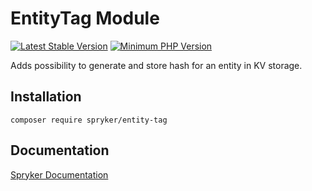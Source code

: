 # EntityTag Module
[![Latest Stable Version](https://poser.pugx.org/spryker/entity-tag/v/stable.svg)](https://packagist.org/packages/spryker/entity-tag)
[![Minimum PHP Version](https://img.shields.io/badge/php-%3E%3D%207.4-8892BF.svg)](https://php.net/)

Adds possibility to generate and store hash for an entity in KV storage.

## Installation

```
composer require spryker/entity-tag
```

## Documentation

[Spryker Documentation](https://academy.spryker.com/developing_with_spryker/module_guide/modules.html)
